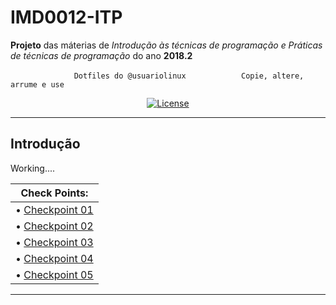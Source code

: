 # IMD0012-ITP
**Projeto** das máterias de *Introdução às técnicas de programação  e Práticas de técnicas de programação*  do ano **2018.2**

                         ```  Dotfiles do @usuariolinux   ```                 
                        ``` Copie, altere, arrume e use``` 
<p align="center">
    <a href="https://github.com/filipegmedeiros/IMD0012-ITP_project/blob/master/LICENSE.md">
        <img src="https://img.shields.io/github/license/filipegmedeiros/github_django_ticket.svg?longCache=true&style=for-the-badge"
             alt="License" /></a>
</p>



---------------------------------------------------------------------------------------------------------------------------------

 ## Introdução
Working....

 
| **Check Points:**                                                                                           | 
| ----------------------------------------------------------------------------------------------------------- |
| • [Checkpoint 01](https://github.com/filipegmedeiros/IMD0012-ITP_project/releases/tag/Checkpoint01)          |
| • [Checkpoint 02](https://github.com/filipegmedeiros/IMD0012-ITP_project/releases/tag/Checkpoint02)          |
| • [Checkpoint 03](https://github.com/filipegmedeiros/IMD0012-ITP_project/releases/tag/Checkpoint03)          |
| • [Checkpoint 04](https://github.com/filipegmedeiros/IMD0012-ITP_project/releases/tag/Checkpoint04)          |
| • [Checkpoint 05](https://github.com/filipegmedeiros/IMD0012-ITP_project/releases/tag/Checkpoint05)          |





-----------------------------------------------------------------------------------------------------------------------------
 
 


